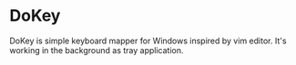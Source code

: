 # DoKey

DoKey is simple keyboard mapper for Windows inspired by vim editor. It's working in the background as tray application. 
